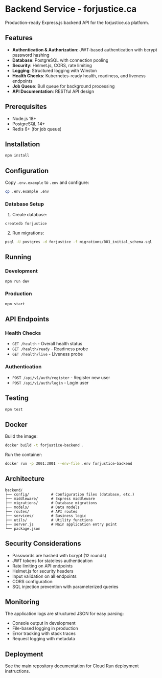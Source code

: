 # Backend Service - forjustice.ca

Production-ready Express.js backend API for the forjustice.ca platform.

## Features

- **Authentication & Authorization**: JWT-based authentication with bcrypt password hashing
- **Database**: PostgreSQL with connection pooling
- **Security**: Helmet.js, CORS, rate limiting
- **Logging**: Structured logging with Winston
- **Health Checks**: Kubernetes-ready health, readiness, and liveness endpoints
- **Job Queue**: Bull queue for background processing
- **API Documentation**: RESTful API design

## Prerequisites

- Node.js 18+
- PostgreSQL 14+
- Redis 6+ (for job queue)

## Installation

```bash
npm install
```

## Configuration

Copy `.env.example` to `.env` and configure:

```bash
cp .env.example .env
```

### Database Setup

1. Create database:
```bash
createdb forjustice
```

2. Run migrations:
```bash
psql -U postgres -d forjustice -f migrations/001_initial_schema.sql
```

## Running

### Development
```bash
npm run dev
```

### Production
```bash
npm start
```

## API Endpoints

### Health Checks
- `GET /health` - Overall health status
- `GET /health/ready` - Readiness probe
- `GET /health/live` - Liveness probe

### Authentication
- `POST /api/v1/auth/register` - Register new user
- `POST /api/v1/auth/login` - Login user

## Testing

```bash
npm test
```

## Docker

Build the image:
```bash
docker build -t forjustice-backend .
```

Run the container:
```bash
docker run -p 3001:3001 --env-file .env forjustice-backend
```

## Architecture

```
backend/
├── config/          # Configuration files (database, etc.)
├── middleware/      # Express middleware
├── migrations/      # Database migrations
├── models/          # Data models
├── routes/          # API routes
├── services/        # Business logic
├── utils/           # Utility functions
├── server.js        # Main application entry point
└── package.json
```

## Security Considerations

- Passwords are hashed with bcrypt (12 rounds)
- JWT tokens for stateless authentication
- Rate limiting on API endpoints
- Helmet.js for security headers
- Input validation on all endpoints
- CORS configuration
- SQL injection prevention with parameterized queries

## Monitoring

The application logs are structured JSON for easy parsing:
- Console output in development
- File-based logging in production
- Error tracking with stack traces
- Request logging with metadata

## Deployment

See the main repository documentation for Cloud Run deployment instructions.
